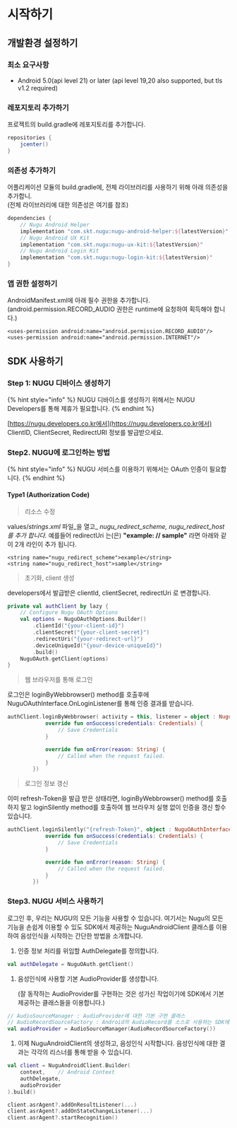 # 시작하기

## 개발환경 설정하기

### 최소 요구사항

* Android 5.0\(api level 21\) or later \(api level 19,20 also supported, but  tls v1.2 required\)

### 레포지토리 추가하기

프로젝트의 build.gradle에 레포지토리를 추가합니다.

```groovy
repositories {
    jcenter()
}
```

### 의존성 추가하기

어플리케이션 모듈의 build.gradle에, 전체 라이브러리를 사용하기 위해 아래 의존성을 추가합니.  
\(전체 라이브러리에 대한 의존성은 여기를 참조\)

```groovy
dependencies {
    // Nugu Android Helper
    implementation "com.skt.nugu:nugu-android-helper:${latestVersion}"
    // Nugu Android UX Kit
    implementation "com.skt.nugu:nugu-ux-kit:${latestVersion}"
    // Nugu Android Login Kit
    implementation "com.skt.nugu:nugu-login-kit:${latestVersion}"
}
```

### 앱 권한 설정하기

AndroidManifest.xml에 아래 필수 권한을 추가합니다.  
\(android.permission.RECORD\_AUDIO 권한은 runtime에 요청하여 획득해야 합니다.\)

```markup
<uses-permission android:name="android.permission.RECORD_AUDIO"/>
<uses-permission android:name="android.permission.INTERNET"/>
```

## SDK 사용하기

### Step 1: NUGU 디바이스 생성하기

{% hint style="info" %}
NUGU 디바이스를 생성하기 위해서는 NUGU Developers를 통해 제휴가 필요합니다.
{% endhint %}

[https://nugu.developers.co.kr에서](https://nugu.developers.co.kr에서) ClientID, ClientSecret, RedirectURI 정보를 발급받으세요.

### Step2. NUGU에 로그인하는 방법

{% hint style="info" %}
NUGU 서비스를 이용하기 위해서는 OAuth 인증이 필요합니다.
{% endhint %}

#### Type1 \(Authorization Code\)

> 리소스 수정

values/_strings_._xml_ 파일_을 열고_ _nugu\_redirect\_scheme, nugu\_redirect\_host 를 추가 합니다._ 예를들어 redirectUri 는\(은\) **"example: // sample"** 라면 아래와 같이 2개 라인이 추가 됩니다.

```markup
<string name="nugu_redirect_scheme">example</string>
<string name="nugu_redirect_host">sample</string>
```

> 초기화, client 생성

developers에서 발급받은 clientId, clientSecret, redirectUri 로 변경합니다.

```kotlin
private val authClient by lazy {
    // Configure Nugu OAuth Options
    val options = NuguOAuthOptions.Builder()
        .clientId("{your-client-id}")
        .clientSecret("{your-client-secret}")
        .redirectUri("{your-redirect-url}")
        .deviceUniqueId("{your-device-uniqueId}")
        .build()
    NuguOAuth.getClient(options)
}
```

> 웹 브라우저를 통해 로그인

로그인은 loginByWebbrowser\(\) method를 호출후에 NuguOAuthInterface.OnLoginListener를 통해 인증 결과를 받습니다.

```kotlin
authClient.loginByWebbrowser( activity = this, listener = object : NuguOAuthInterface.OnLoginListener {
            override fun onSuccess(credentials: Credentials) {
                // Save Credentials
            }

            override fun onError(reason: String) {
                // Called when the request failed.
            }
        })
```

> 로그인 정보 갱신

이미 refresh-Token을 발급 받은 상태라면, loginByWebbrowser\(\) method를 호출하지 말고 loginSilently method를 호출하여 웹 브라우저 실행 없이 인증을 갱신 할수 있습니다.

```kotlin
authClient.loginSilently("{refresh-Token}", object : NuguOAuthInterface.OnLoginListener {
            override fun onSuccess(credentials: Credentials) {
                // Save Credentials 
            }

            override fun onError(reason: String) {
                // Called when the request failed.
            }
        })
```

### Step3. NUGU 서비스 사용하기

로그인 후, 우리는 NUGU의 모든 기능을 사용할 수 있습니다. 여기서는 Nugu의 모든 기능을 손쉽게 이용할 수 있도 SDK에서 제공하는 NuguAndroidClient 클래스를 이용하여 음성인식을 시작하는 간단한 방법을 소개합니다.

1. 인증 정보 처리를 위임할 AuthDelegate를 정의합니다.

```kotlin
val authDelegate = NuguOAuth.getClient()
```

1. 음성인식에 사용할 기본 AudioProvider를 생성합니다.   

   \(잘 동작하는 AudioProvider를 구현하는 것은 성가신 작업이기에 SDK에서 기본제공하는 클래스들을 이용합니다.\)

```kotlin
// AudioSourceManager : AudioProvider에 대한 기본 구현 클래스
// AudioRecordSourceFactory : Android의 AudioRecord를 소스로 사용하는 SDK에서 제공
val audioProvider = AudioSourceManager(AudioRecordSourceFactory())
```

1. 이제 NuguAndroidClient의 생성하고, 음성인식 시작합니다. 음성인식에 대한 결과는 각각의 리스너를 통해 받을 수 있습니다.

```kotlin
val client = NuguAndroidClient.Builder(
    context,    // Android Context
    authDelegate,
    audioProvider
).build()

client.asrAgent?.addOnResultListener(...)
client.asrAgent?.addOnStateChangeListener(...)
client.asrAgent?.startRecognition()
```

